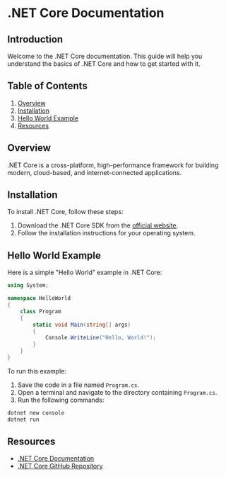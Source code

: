 # .NET Core Documentation

## Introduction

Welcome to the .NET Core documentation. This guide will help you understand the basics of .NET Core and how to get started with it.

## Table of Contents

1. [Overview](#overview)
2. [Installation](#installation)
3. [Hello World Example](#hello-world-example)
4. [Resources](#resources)

## Overview

.NET Core is a cross-platform, high-performance framework for building modern, cloud-based, and internet-connected applications.

## Installation

To install .NET Core, follow these steps:

1. Download the .NET Core SDK from the [official website](https://dotnet.microsoft.com/download).
2. Follow the installation instructions for your operating system.

## Hello World Example

Here is a simple "Hello World" example in .NET Core:

```csharp
using System;

namespace HelloWorld
{
    class Program
    {
        static void Main(string[] args)
        {
            Console.WriteLine("Hello, World!");
        }
    }
}
```

To run this example:

1. Save the code in a file named `Program.cs`.
2. Open a terminal and navigate to the directory containing `Program.cs`.
3. Run the following commands:

```bash
dotnet new console
dotnet run
```

## Resources

- [.NET Core Documentation](https://docs.microsoft.com/dotnet/core/)
- [.NET Core GitHub Repository](https://github.com/dotnet/core)

